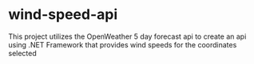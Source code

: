 # wind-speed-api
This project utilizes the OpenWeather 5 day forecast api to create an api using .NET Framework that provides wind speeds for the coordinates selected
